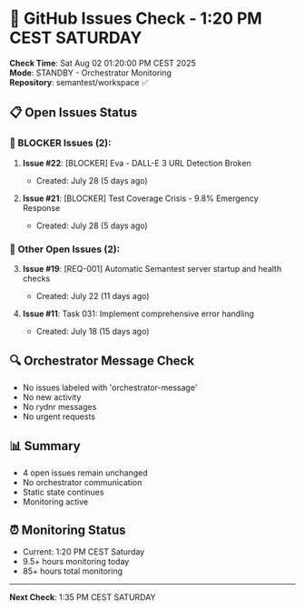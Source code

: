 # 🐙 GitHub Issues Check - 1:20 PM CEST SATURDAY

**Check Time**: Sat Aug 02 01:20:00 PM CEST 2025  
**Mode**: STANDBY - Orchestrator Monitoring  
**Repository**: semantest/workspace ✅

## 📋 Open Issues Status

### 🚨 BLOCKER Issues (2):
1. **Issue #22**: [BLOCKER] Eva - DALL-E 3 URL Detection Broken
   - Created: July 28 (5 days ago)
   
2. **Issue #21**: [BLOCKER] Test Coverage Crisis - 9.8% Emergency Response  
   - Created: July 28 (5 days ago)

### 📌 Other Open Issues (2):
3. **Issue #19**: [REQ-001] Automatic Semantest server startup and health checks
   - Created: July 22 (11 days ago)
   
4. **Issue #11**: Task 031: Implement comprehensive error handling
   - Created: July 18 (15 days ago)

## 🔍 Orchestrator Message Check
- No issues labeled with 'orchestrator-message'
- No new activity
- No rydnr messages
- No urgent requests

## 📊 Summary
- 4 open issues remain unchanged
- No orchestrator communication
- Static state continues
- Monitoring active

## ⏰ Monitoring Status
- Current: 1:20 PM CEST Saturday
- 9.5+ hours monitoring today
- 85+ hours total monitoring

---

**Next Check**: 1:35 PM CEST SATURDAY